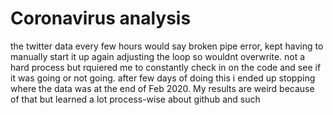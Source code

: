 # Coronavirus analysis

the twitter data every few hours would say broken pipe error, kept having to manually start it up again adjusting the loop so wouldnt overwrite. not a hard process but rquiered me to constantly check in on the code and see if it was going or not going. after few days of doing this i ended up stopping where the data was at the end of Feb 2020. My results are weird because of that but learned a lot process-wise about github and such
